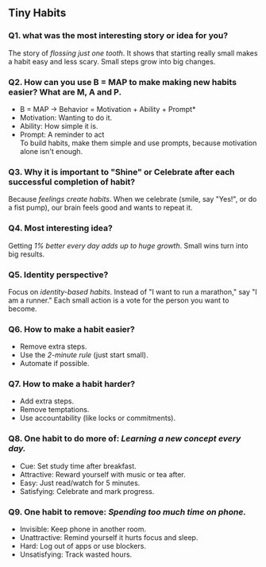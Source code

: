 ## Tiny Habits

### Q1. what was the most interesting story or idea for you?

The story of *flossing just one tooth*. It shows that starting really
small makes a habit easy and less scary. Small steps grow into big
changes.

### Q2. How can you use B = MAP to make making new habits easier? What are M, A and P.

- B = MAP → Behavior = Motivation + Ability + Prompt*
- Motivation: Wanting to do it.
- Ability: How simple it is.
- Prompt: A reminder to act\
To build habits, make them simple and use prompts, because motivation
alone isn't enough.

### Q3. Why it is important to "Shine" or Celebrate after each successful completion of habit?

Because *feelings create habits*. When we celebrate (smile, say "Yes!",
or do a fist pump), our brain feels good and wants to repeat it.

### Q4. Most interesting idea?

Getting *1% better every day adds up to huge growth*. Small wins turn
into big results.

### Q5. Identity perspective?

Focus on *identity-based habits*. Instead of "I want to run a marathon,"
say "I am a runner." Each small action is a vote for the person you want
to become.

### Q6. How to make a habit easier?

- Remove extra steps.
- Use the *2-minute rule* (just start small).
- Automate if possible.

### Q7. How to make a habit harder?

- Add extra steps.
- Remove temptations.
- Use accountability (like locks or commitments).

### Q8. One habit to do more of: *Learning a new concept every day.*

- Cue: Set study time after breakfast.
- Attractive: Reward yourself with music or tea after.
- Easy: Just read/watch for 5 minutes.
- Satisfying: Celebrate and mark progress.

### Q9. One habit to remove: *Spending too much time on phone.*

- Invisible: Keep phone in another room.
- Unattractive: Remind yourself it hurts focus and sleep.
- Hard: Log out of apps or use blockers.
- Unsatisfying: Track wasted hours.
